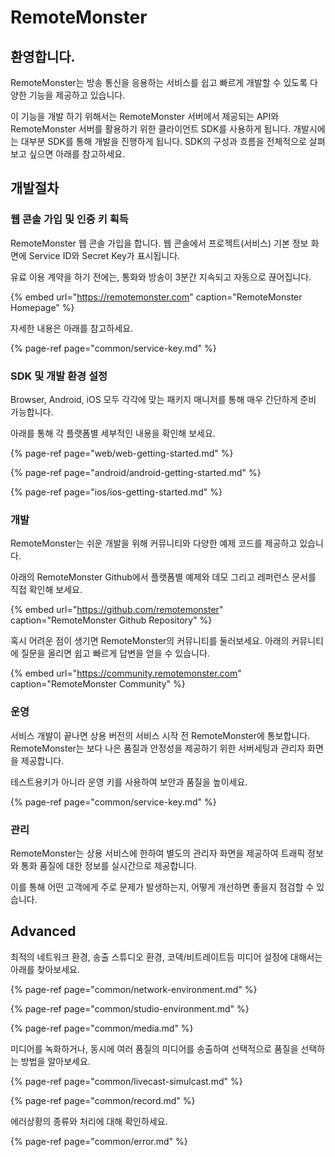# RemoteMonster

## **환영합니다.**

RemoteMonster는 방송 통신을 응용하는 서비스를 쉽고 빠르게 개발할 수 있도록 다양한 기능을 제공하고 있습니다.

이 기능을 개발 하기 위해서는 RemoteMonster 서버에서 제공되는 API와 RemoteMonster 서버를 활용하기 위한 클라이언트 SDK를 사용하게 됩니다. 개발시에는 대부분 SDK를 통해 개발을 진행하게 됩니다. SDK의 구성과 흐름을 전체적으로 살펴보고 싶으면 아래를 참고하세요.

## 개발절차

### 웹 콘솔 가입 및 인증 키 획득

RemoteMonster 웹 콘솔 가입을 합니다. 웹 콘솔에서 프로젝트\(서비스\) 기본 정보 화면에 Service ID와 Secret Key가 표시됩니다.

유료 이용 계약을 하기 전에는, 통화와 방송이 3분간 지속되고 자동으로 끊어집니다.

{% embed url="https://remotemonster.com" caption="RemoteMonster Homepage" %}

자세한 내용은 아래를 참고하세요.

{% page-ref page="common/service-key.md" %}

### SDK 및 개발 환경 설정

Browser, Android, iOS 모두 각각에 맞는 패키지 매니저를 통해 매우 간단하게 준비 가능합니다.

아래를 통해 각 플랫폼별 세부적인 내용을 확인해 보세요.

{% page-ref page="web/web-getting-started.md" %}

{% page-ref page="android/android-getting-started.md" %}

{% page-ref page="ios/ios-getting-started.md" %}

### 개발

RemoteMonster는 쉬운 개발을 위해 커뮤니티와 다양한 예제 코드를 제공하고 있습니다.

아래의 RemoteMonster Github에서 플랫폼별 예제와 데모 그리고 레퍼런스 문서를 직접 확인해 보세요.

{% embed url="https://github.com/remotemonster" caption="RemoteMonster Github Repository" %}

혹시 어려운 점이 생기면 RemoteMonster의 커뮤니티를 둘러보세요. 아래의 커뮤니티에 질문을 올리면 쉽고 빠르게 답변을 얻을 수 있습니다.

{% embed url="https://community.remotemonster.com" caption="RemoteMonster Community" %}

### 운영

서비스 개발이 끝나면 상용 버전의 서비스 시작 전 RemoteMonster에 통보합니다. RemoteMonster는 보다 나은 품질과 안정성을 제공하기 위한 서버세팅과 관리자 화면을 제공합니다.

테스트용키가 아니라 운영 키를 사용하여 보안과 품질을 높이세요.

{% page-ref page="common/service-key.md" %}

### 관리

RemoteMonster는 상용 서비스에 한하여 별도의 관리자 화면을 제공하여 트래픽 정보와 통화 품질에 대한 정보를 실시간으로 제공합니다.

이를 통해 어떤 고객에게 주로 문제가 발생하는지, 어떻게 개선하면 좋을지 점검할 수 있습니다.

## Advanced

최적의 네트워크 환경, 송출 스튜디오 환경, 코덱/비트레이트등 미디어 설정에 대해서는 아래를 찾아보세요.

{% page-ref page="common/network-environment.md" %}

{% page-ref page="common/studio-environment.md" %}

{% page-ref page="common/media.md" %}

미디어를 녹화하거나, 동시에 여러 품질의 미디어를 송출하여 선택적으로 품질을 선택하는 방법을 알아보세요.

{% page-ref page="common/livecast-simulcast.md" %}

{% page-ref page="common/record.md" %}

에러상황의 종류와 처리에 대해 확인하세요.

{% page-ref page="common/error.md" %}

